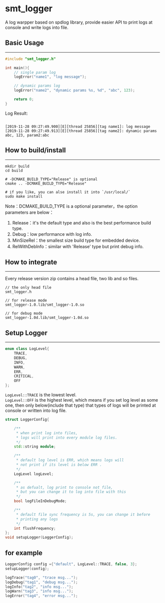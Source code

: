 smt_logger
==========

A log warpper based on spdlog library, provide easier API to print logs at console and write logs into file.

## Basic Usage

-------

```c++
#include "smt_logger.h"

int main(){
    // single param log
    logError("name1", "log message");

    // dynamic params log
    logError("name2", "dynamic params %s, %d", "abc", 123);

    return 0;
}
```

Log Result:

```shell

[2019-11-28 09:27:49.900][E][thread 25856][tag name1]: log message
[2019-11-28 09:27:49.913][E][thread 25856][tag name2]: dynamic params abc, 123, param2:abc
```

## How to build/install

-------

```shell
mkdir build
cd build

# -DCMAKE_BUILD_TYPE="Release" is optional
cmake .. -DCMAKE_BUILD_TYPE="Release"

# if you like, you can alse install it into `/usr/local/`
sudo make install
```

Note：DCMAKE_BUILD_TYPE is a optional parameter，the option parameters are below：

1. Release：it's the default type and also is the best performance build type.
2. Debug：low performance with log info.
3. MinSizeRel：the smallest size build type for embedded device.
4. RelWithDebInfo：similar with 'Release' type but print debug info.

## How to integrate

-------

Every release version zip contains a head file, two lib and so files.

```shell
// the only head file
smt_logger.h

// for release mode
smt_logger-1.0.lib/smt_logger-1.0.so

// for debug mode
smt_logger-1.0d.lib/smt_logger-1.0d.so
```

## Setup Logger

 -------

```c++
enum class LogLevel{
    TRACE,
    DEBUG,
    INFO,
    WARN,
    ERR,
    CRITICAL,
    OFF
};
```

`LogLevel::TRACE` is the lowest level.  
`LogLevel::OFF` is the highest level, which means if you set log level as some one, then only below(include that type) that types of logs will be printed at console or written into log file. 

```c++
struct LoggerConfig{

    /**
     * when print log into files, 
     * logs will print into every module log files.
     */
    std::string module;

    /**
     * default log level is ERR, which means logs will
     * not print if its level is below ERR .
     */
    LogLevel logLevel;

    /**
     * as defualt, log print to console not file,
     * but you can change it to log into file with this
     */
    bool logFileInDebugMode;

    /**
     * default file sync frequency is 5s, you can change it before
     * printing any logs
     */
    int flushFrequency;
};
void setupLogger(LoggerConfig);
```

## for example

```c++
LoggerConfig config ={"default", LogLevel::TRACE, false, 3};
setupLogger(config);

logTrace("tag0", "trace msg...");
logDebug("tag1", "debug msg...");
logInfo("tag2", "info msg...");
logWarn("tag3", "info msg...");
logError("tag4", "error msg...");
```
